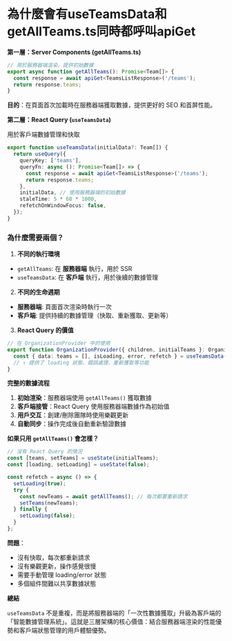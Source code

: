 
# 為什麼會有useTeamsData和getAllTeams.ts同時都呼叫apiGet

**第一層：Server Components (getAllTeams.ts)**
```typescript
// 用於服務器端渲染，提供初始數據
export async function getAllTeams(): Promise<Team[]> {
  const response = await apiGet<TeamsListResponse>('/teams');
  return response.teams;
}
```
**目的**：在頁面首次加載時在服務器端獲取數據，提供更好的 SEO 和首屏性能。

**第二層：React Query (`useTeamsData`)**

用於客戶端數據管理和快取

```typescript
export function useTeamsData(initialData?: Team[]) {
  return useQuery({
    queryKey: ['teams'],
    queryFn: async (): Promise<Team[]> => {
      const response = await apiGet<TeamsListResponse>('/teams');
      return response.teams;
    },
    initialData, // 使用服務器端的初始數據
    staleTime: 5 * 60 * 1000,
    refetchOnWindowFocus: false,
  });
}
```

### 為什麼需要兩個？

1. **不同的執行環境**
- `getAllTeams`: 在 **服務器端** 執行，用於 SSR
- `useTeamsData`: 在 **客戶端** 執行，用於後續的數據管理

2. **不同的生命週期**
- **服務器端**: 頁面首次渲染時執行一次
- **客戶端**: 提供持續的數據管理（快取、重新獲取、更新等）

3. **React Query 的價值**
```typescript
// 在 OrganizationProvider 中的使用
export function OrganizationProvider({ children, initialTeams }: OrganizationProviderProps) {
  const { data: teams = [], isLoading, error, refetch } = useTeamsData(initialTeams);
  // ↑ 提供了 loading 狀態、錯誤處理、重新獲取等功能
}
```

**完整的數據流程**

1. **初始渲染**：服務器端使用 `getAllTeams()` 獲取數據
2. **客戶端接管**：React Query 使用服務器端數據作為初始值
3. **用戶交互**：創建/刪除團隊時使用樂觀更新
4. **自動同步**：操作完成後自動重新驗證數據

**如果只用 `getAllTeams()` 會怎樣？**

```typescript
// 沒有 React Query 的情況
const [teams, setTeams] = useState(initialTeams);
const [loading, setLoading] = useState(false);

const refetch = async () => {
  setLoading(true);
  try {
    const newTeams = await getAllTeams(); // 每次都要重新請求
    setTeams(newTeams);
  } finally {
    setLoading(false);
  }
};
```

**問題**：
- 沒有快取，每次都重新請求
- 沒有樂觀更新，操作感覺很慢
- 需要手動管理 loading/error 狀態
- 多個組件間難以共享數據狀態

**總結**

`useTeamsData` 不是重複，而是將服務器端的「一次性數據獲取」升級為客戶端的「智能數據管理系統」。這就是三層架構的核心價值：結合服務器端渲染的性能優勢和客戶端狀態管理的用戶體驗優勢。